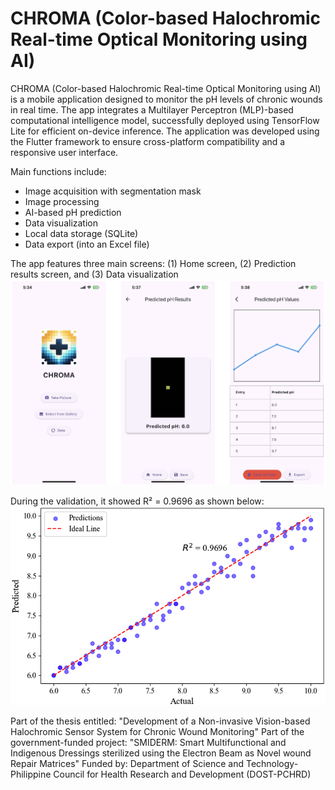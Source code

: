 # CHROMA (Color-based Halochromic Real-time Optical Monitoring using AI)

CHROMA (Color-based Halochromic Real-time Optical Monitoring using AI) is a mobile application designed to monitor the pH levels of chronic wounds in real time. The app integrates a Multilayer Perceptron (MLP)-based computational intelligence model, successfully deployed using TensorFlow Lite for efficient on-device inference. The application was developed using the Flutter framework to ensure cross-platform compatibility and a responsive user interface.

Main functions include:
- Image acquisition with segmentation mask
- Image processing
- AI-based pH prediction
- Data visualization
- Local data storage (SQLite)
- Data export (into an Excel file)

The app features three main screens: (1) Home screen, (2) Prediction results screen, and (3) Data visualization
![Diagram](assets/fig.png)

During the validation, it showed R² = 0.9696 as shown below:
![Diagram](assets/fig2.png)

Part of the thesis entitled: "Development of a Non-invasive Vision-based Halochromic Sensor System for Chronic Wound Monitoring"
Part of the government-funded project: "SMIDERM: Smart Multifunctional and Indigenous Dressings sterilized using the Electron Beam as Novel wound Repair Matrices"
Funded by: Department of Science and Technology-Philippine Council for Health Research and Development (DOST-PCHRD)
